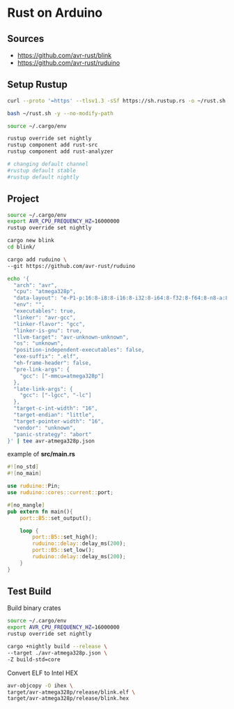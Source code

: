 # Rust on Arduino

## Sources

- https://github.com/avr-rust/blink
- https://github.com/avr-rust/ruduino

## Setup Rustup

```sh
curl --proto '=https' --tlsv1.3 -sSf https://sh.rustup.rs -o ~/rust.sh

bash ~/rust.sh -y --no-modify-path
```

```sh
source ~/.cargo/env

rustup override set nightly
rustup component add rust-src
rustup component add rust-analyzer

# changing default channel
#rustup default stable
#rustup default nightly
```

## Project

```sh
source ~/.cargo/env
export AVR_CPU_FREQUENCY_HZ=16000000
rustup override set nightly

cargo new blink
cd blink/

cargo add ruduino \
--git https://github.com/avr-rust/ruduino
```

```sh
echo '{
  "arch": "avr",
  "cpu": "atmega328p",
  "data-layout": "e-P1-p:16:8-i8:8-i16:8-i32:8-i64:8-f32:8-f64:8-n8-a:8",
  "env": "",
  "executables": true,
  "linker": "avr-gcc",
  "linker-flavor": "gcc",
  "linker-is-gnu": true,
  "llvm-target": "avr-unknown-unknown",
  "os": "unknown",
  "position-independent-executables": false,
  "exe-suffix": ".elf",
  "eh-frame-header": false,
  "pre-link-args": {
    "gcc": ["-mmcu=atmega328p"]
  },
  "late-link-args": {
    "gcc": ["-lgcc", "-lc"]
  },
  "target-c-int-width": "16",
  "target-endian": "little",
  "target-pointer-width": "16",
  "vendor": "unknown",
  "panic-strategy": "abort"
}' | tee avr-atmega328p.json
```

example of **src/main.rs**

```rust
#![no_std]
#![no_main]

use ruduino::Pin;
use ruduino::cores::current::port;

#[no_mangle]
pub extern fn main(){
    port::B5::set_output();

    loop {
        port::B5::set_high();
        ruduino::delay::delay_ms(200);
        port::B5::set_low();
        ruduino::delay::delay_ms(200);
    }
}
```

## Test Build

Build binary crates

```sh
source ~/.cargo/env
export AVR_CPU_FREQUENCY_HZ=16000000
rustup override set nightly

cargo +nightly build --release \
--target ./avr-atmega328p.json \
-Z build-std=core
```

Convert ELF to Intel HEX

```sh
avr-objcopy -O ihex \
target/avr-atmega328p/release/blink.elf \
target/avr-atmega328p/release/blink.hex
```
